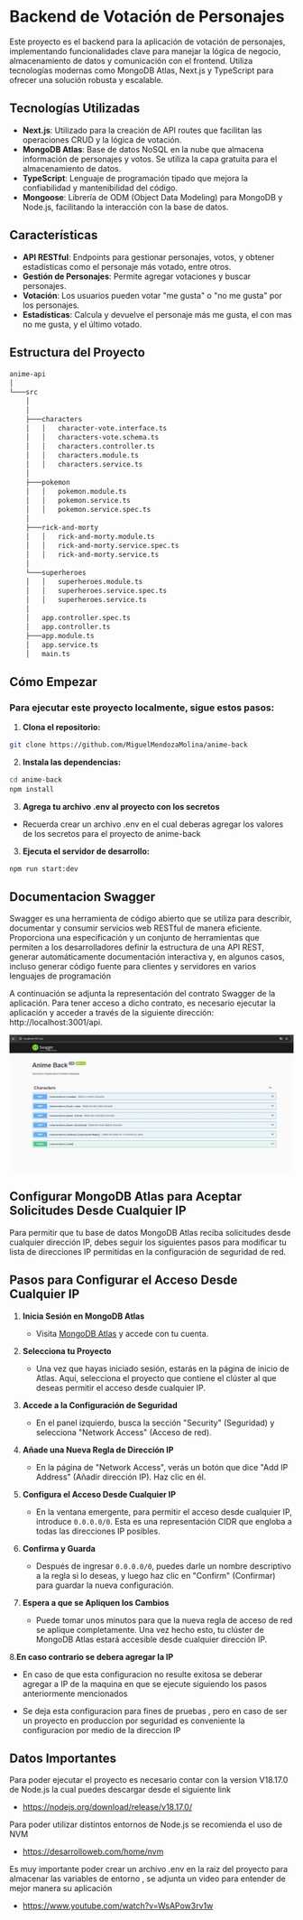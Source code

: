 # Backend de Votación de Personajes

Este proyecto es el backend para la aplicación de votación de personajes, implementando funcionalidades clave para manejar la lógica de negocio, almacenamiento de datos y comunicación con el frontend. Utiliza tecnologías modernas como MongoDB Atlas, Next.js y TypeScript para ofrecer una solución robusta y escalable.

## Tecnologías Utilizadas

- **Next.js**: Utilizado para la creación de API routes que facilitan las operaciones CRUD y la lógica de votación.
- **MongoDB Atlas**: Base de datos NoSQL en la nube que almacena información de personajes y votos. Se utiliza la capa gratuita para el almacenamiento de datos.
- **TypeScript**: Lenguaje de programación tipado que mejora la confiabilidad y mantenibilidad del código.
- **Mongoose**: Librería de ODM (Object Data Modeling) para MongoDB y Node.js, facilitando la interacción con la base de datos.

## Características

- **API RESTful**: Endpoints para gestionar personajes, votos, y obtener estadísticas como el personaje más votado, entre otros.
- **Gestión de Personajes**: Permite agregar votaciones y buscar personajes.
- **Votación**: Los usuarios pueden votar "me gusta" o "no me gusta" por los personajes.
- **Estadísticas**: Calcula y devuelve el personaje más me gusta, el con mas no me gusta, y el último votado.

## Estructura del Proyecto
```
anime-api
│
└───src
    │
    │
    ├───characters
    │   │   character-vote.interface.ts
    │   │   characters-vote.schema.ts
    │   │   characters.controller.ts
    │   │   characters.module.ts
    │   │   characters.service.ts
    │
    ├───pokemon
    │   │   pokemon.module.ts
    │   │   pokemon.service.ts
    │   │   pokemon.service.spec.ts
    │
    ├───rick-and-morty
    │   │   rick-and-morty.module.ts
    │   │   rick-and-morty.service.spec.ts
    │   │   rick-and-morty.service.ts
    │
    └───superheroes
    │   │   superheroes.module.ts
    │   │   superheroes.service.spec.ts
    │   │   superheroes.service.ts
    │
    │   app.controller.spec.ts
    │   app.controller.ts
    ├───app.module.ts
    │   app.service.ts
    │   main.ts

```
## Cómo Empezar

### Para ejecutar este proyecto localmente, sigue estos pasos:

1. **Clona el repositorio:**

```bash
git clone https://github.com/MiguelMendozaMolina/anime-back
```

2. **Instala las dependencias:**

```bash
cd anime-back
npm install
```

3. **Agrega tu archivo .env al proyecto con los secretos**
- Recuerda crear un archivo .env en el cual deberas agregar los valores de los secretos 
  para el proyecto de anime-back

3. **Ejecuta el servidor de desarrollo:**

```bash
npm run start:dev
```


## Documentacion Swagger

Swagger es una herramienta de código abierto que se utiliza para describir, documentar y consumir servicios web RESTful de manera eficiente. Proporciona una especificación y un conjunto de herramientas que permiten a los desarrolladores definir la estructura de una API REST, generar automáticamente documentación interactiva y, en algunos casos, incluso generar código fuente para clientes y servidores en varios lenguajes de programación

A continuación se adjunta la representación del contrato Swagger de la aplicación. Para tener acceso a dicho contrato, es necesario ejecutar la aplicación y acceder a través de la siguiente dirección: http://localhost:3001/api.

![Character](./src/utils/images/Swagger.JPG)

## Configurar MongoDB Atlas para Aceptar Solicitudes Desde Cualquier IP

Para permitir que tu base de datos MongoDB Atlas reciba solicitudes desde cualquier dirección IP, debes seguir los siguientes pasos para modificar tu lista de direcciones IP permitidas en la configuración de seguridad de red.

## Pasos para Configurar el Acceso Desde Cualquier IP

1. **Inicia Sesión en MongoDB Atlas**
   - Visita [MongoDB Atlas](https://www.mongodb.com/cloud/atlas) y accede con tu cuenta.

2. **Selecciona tu Proyecto**
   - Una vez que hayas iniciado sesión, estarás en la página de inicio de Atlas. Aquí, selecciona el proyecto que contiene el clúster al que deseas permitir el acceso desde cualquier IP.

3. **Accede a la Configuración de Seguridad**
   - En el panel izquierdo, busca la sección "Security" (Seguridad) y selecciona "Network Access" (Acceso de red).

4. **Añade una Nueva Regla de Dirección IP**
   - En la página de "Network Access", verás un botón que dice "Add IP Address" (Añadir dirección IP). Haz clic en él.

5. **Configura el Acceso Desde Cualquier IP**
   - En la ventana emergente, para permitir el acceso desde cualquier IP, introduce `0.0.0.0/0`. Esta es una representación CIDR que engloba a todas las direcciones IP posibles.

6. **Confirma y Guarda**
   - Después de ingresar `0.0.0.0/0`, puedes darle un nombre descriptivo a la regla si lo deseas, y luego haz clic en "Confirm" (Confirmar) para guardar la nueva configuración.

7. **Espera a que se Apliquen los Cambios**
   - Puede tomar unos minutos para que la nueva regla de acceso de red se aplique completamente. Una vez hecho esto, tu clúster de MongoDB Atlas estará accesible desde cualquier dirección IP.

8.**En caso contrario se debera agregar la IP**
   - En caso de que esta configuracion no resulte exitosa se deberar agregar a IP de la maquina en que se ejecute siguiendo los pasos anteriormente mencionados

   - Se deja esta configuracion para fines de pruebas , pero en caso de ser un proyecto en produccion por seguridad es conveniente la configuracion por medio de la direccion IP 



## Datos Importantes 
Para poder ejecutar el proyecto es necesario contar con la version 
V18.17.0 de Node.js la cual puedes descargar desde el siguiente link 
- https://nodejs.org/download/release/v18.17.0/

Para poder utilizar distintos entornos de Node.js se recomienda el uso de NVM 
- https://desarrolloweb.com/home/nvm

Es muy importante poder crear un archivo .env en la raiz del proyecto para almacenar las variables de entorno , se adjunta un video para entender de mejor manera su aplicación 
- https://www.youtube.com/watch?v=WsAPow3rv1w



